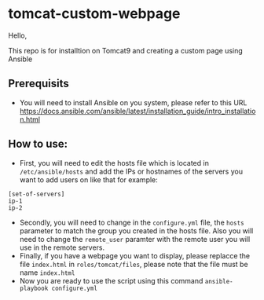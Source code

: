 # tomcat-custom-webpage
 
Hello,

This repo is for installtion on Tomcat9 and creating a custom page using Ansible

## Prerequisits
- You will need to install Ansible on you system, please refer to this URL https://docs.ansible.com/ansible/latest/installation_guide/intro_installation.html

## How to use:
- First, you will need to edit the hosts file which is located in `/etc/ansible/hosts` and add the IPs or hostnames of the servers you want to add users on like that for example:
```
[set-of-servers]
ip-1
ip-2
```
- Secondly, you will need to change in the `configure.yml` file, the `hosts` parameter to match the group you created in the hosts file. Also you will need to change the `remote_user` paramter with the remote user you will use in the remote servers.
- Finally, if you have a webpage you want to display, please replacce the file `index.html` in `roles/tomcat/files`, please note that the file must be name `index.html`
- Now you are ready to use the script using this command `ansible-playbook configure.yml`